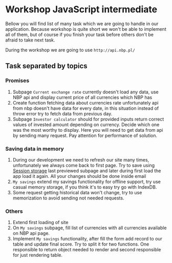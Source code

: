 # Workshop JavaScript intermediate
Bellow you will find list of many task which we are going to handle in our application. Because workshop is quite short we won't be able to implement all of them, but of course if you finish your task before others don't be afraid to take next task.

During the workshop we are going to use `http://api.nbp.pl/`

## Task separated by topics
### Promises
1. Subpage `Current exchange rate` currently doesn't load any data, use NBP api and display current price of all currencies which NBP has
2. Create function fetching data about currencies rate unfortunately api from nbp doesn't have data for every date, in this situation instead of throw error try to fetch data from previous day.
3. Subpage `Investor calculator` should for provided inputs return correct values of invested amount depending on currency. Decide which one was the most worthy to display. Here you will need to get data from api by sending many request. Pay attention for performance of solution.

### Saving data in memory
1. During our development we need to refresh our site many times, unfortunately we always come back to first page. Try to save using [Session storage](https://developer.mozilla.org/en-US/docs/Web/API/Window/sessionStorage) last previewed subpage and later during first load the app load it again. All your changes should be done inside email
2. `My savings` extend my savings functionality for offline support, try use casual memory storage, if you think it's to easy try go with IndexDB.
3. Some request getting historical data won't change, try to use memorization to avoid sending not needed requests.

### Others
1. Extend first loading of site
2. On `My savings` subpage, fill list of currencies with all currencies available on NBP api page.
3.  Implement `My savings` functionality, after fill the form add record to our table and update final score. Try to split it for two functions. One responsible to return object needed to render and  second responsible for just rendering table.
